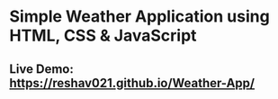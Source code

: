 # Simple Weather Application using HTML, CSS &amp; JavaScript

## Live Demo: https://reshav021.github.io/Weather-App/
